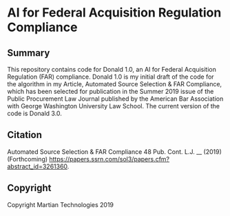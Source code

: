 # AI for Federal Acquisition Regulation Compliance

Summary
---
This repository contains code for Donald 1.0, an AI for Federal Acquisition Regulation (FAR) compliance. Donald 1.0 is my initial draft of the code for the algorithm in my Article, Automated Source Selection & FAR Compliance, which has been selected for publication in the Summer 2019 issue of the Public Procurement Law Journal published by the American Bar Association with George Washington University Law School. The current version of the code is Donald 3.0. 

Citation
---
Automated Source Selection & FAR Compliance 48 Pub. Cont. L.J. __ (2019) (Forthcoming) https://papers.ssrn.com/sol3/papers.cfm?abstract_id=3261360.

Copyright
---
Copyright Martian Technologies 2019
